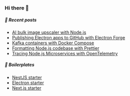 ### Hi there 👋

##### :pencil: Recent posts
<!-- BLOG-POST-LIST:START -->
- [AI bulk image upscaler with Node.js](https://sevic.dev/notes/ai-bulk-image-upscale-nodejs/)
- [Publishing Electron apps to GitHub with Electron Forge](https://sevic.dev/notes/electron-forge-publish-github/)
- [Kafka containers with Docker Compose](https://sevic.dev/notes/kafka-docker-compose/)
- [Formatting Node.js codebase with Prettier](https://sevic.dev/notes/formatting-prettier/)
- [Tracing Node.js Microservices with OpenTelemetry](https://sevic.dev/notes/opentelemetry-tracing/)
<!-- BLOG-POST-LIST:END -->

##### :rocket: Boilerplates
- [NestJS starter](https://sevic.dev/nestjs-starter?ref=github)
- [Electron starter](https://sevic.dev/electron-starter?ref=github)
- [Next.js starter](https://sevic.dev/nextjs-starter?ref=github)
